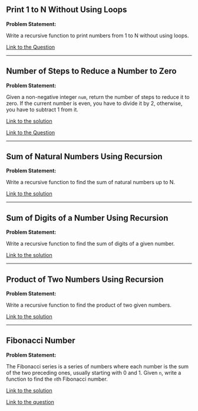 ## Print 1 to N Without Using Loops

**Problem Statement:**

Write a recursive function to print numbers from 1 to N without using loops.

[Link to the Question](https://www.geeksforgeeks.org/problems/print-1-to-n-without-using-loops-1587115620/1)

---

## Number of Steps to Reduce a Number to Zero

**Problem Statement:**

Given a non-negative integer `num`, return the number of steps to reduce it to zero. If the current number is even, you have to divide it by 2, otherwise, you have to subtract 1 from it.

[Link to the solution](numberOfSteps.md)

[Link to the Question](https://leetcode.com/problems/number-of-steps-to-reduce-a-number-to-zero/)

---

## Sum of Natural Numbers Using Recursion

**Problem Statement:**

Write a recursive function to find the sum of natural numbers up to N.

[Link to the solution](https://www.geeksforgeeks.org/sum-of-natural-numbers-using-recursion/)

---

## Sum of Digits of a Number Using Recursion

**Problem Statement:**

Write a recursive function to find the sum of digits of a given number.

[Link to the solution](https://www.geeksforgeeks.org/sum-digit-number-using-recursion/)

---

## Product of Two Numbers Using Recursion

**Problem Statement:**

Write a recursive function to find the product of two given numbers.

[Link to the solution](https://www.geeksforgeeks.org/product-2-numbers-using-recursion/)

---

## Fibonacci Number

**Problem Statement:**

The Fibonacci series is a series of numbers where each number is the sum of the two preceding ones, usually starting with 0 and 1. Given `n`, write a function to find the `n`th Fibonacci number.

[Link to the solution](fibonacci.md)

[Link to the question](https://leetcode.com/problems/fibonacci-number/)